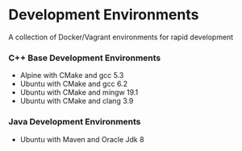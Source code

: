 # Development Environments

A collection of Docker/Vagrant environments for rapid development

### C++ Base Development Environments

* Alpine with CMake and gcc 5.3
* Ubuntu with CMake and gcc 6.2
* Ubuntu with CMake and mingw 19.1
* Ubuntu with CMake and clang 3.9

### Java Development Environments

* Ubuntu with Maven and Oracle Jdk 8
